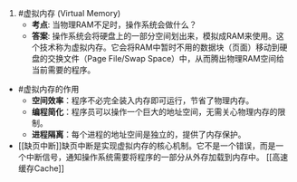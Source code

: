 1. #虚拟内存 (Virtual Memory) 
    *   **考点**: 当物理RAM不足时，操作系统会做什么？
    *   **答案**: 操作系统会将硬盘上的一部分空间划出来，模拟成RAM来使用。这个技术称为虚拟内存。它会将RAM中暂时不用的数据块（页面）移动到硬盘的交换文件（Page File/Swap Space）中，从而腾出物理RAM空间给当前需要的程序。
* #虚拟内存的作用 
	*   **空间效率**：程序不必完全装入内存即可运行，节省了物理内存。
	*   **编程简化**：程序员可以操作一个巨大的地址空间，无需关心物理内存的限制。
	*   **进程隔离**：每个进程的地址空间是独立的，提供了内存保护。 
* [[缺页中断]]缺页中断是实现虚拟内存的核心机制。它不是一个错误，而是一个中断信号，通知操作系统需要将程序的一部分从外存加载到内存中。 
[[高速缓存Cache]]